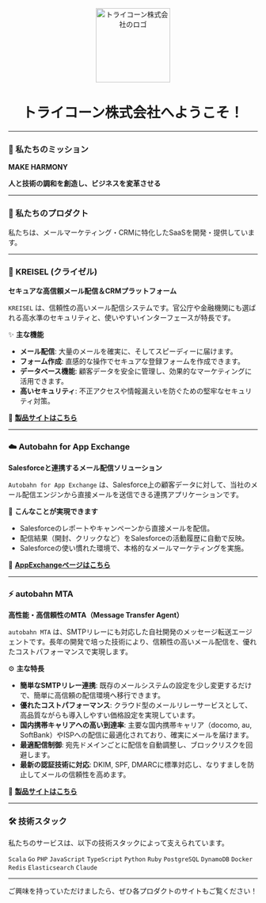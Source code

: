 <div align="center">
  <img src="https://avatars.githubusercontent.com/u/1286105?s=200&v=4" alt="トライコーン株式会社のロゴ" width="150">
  <h1>トライコーン株式会社へようこそ！</h1>
</div>

---

### 🌟 私たちのミッション

**MAKE HARMONY**

**人と技術の調和を創造し、ビジネスを変革させる**

---

### 🚀 私たちのプロダクト

私たちは、メールマーケティング・CRMに特化したSaaSを開発・提供しています。

---

### 📧 **KREISEL (クライゼル)**

**セキュアな高信頼メール配信＆CRMプラットフォーム**

`KREISEL` は、信頼性の高いメール配信システムです。官公庁や金融機関にも選ばれる高水準のセキュリティと、使いやすいインターフェースが特長です。

✨ **主な機能**
* **メール配信**: 大量のメールを確実に、そしてスピーディーに届けます。
* **フォーム作成**: 直感的な操作でセキュアな登録フォームを作成できます。
* **データベース機能**: 顧客データを安全に管理し、効果的なマーケティングに活用できます。
* **高いセキュリティ**: 不正アクセスや情報漏えいを防ぐための堅牢なセキュリティ対策。

🔗 **[製品サイトはこちら](https://www.kreisel.bz/)**

---

### ☁️ **Autobahn for App Exchange**

**Salesforceと連携するメール配信ソリューション**

`Autobahn for App Exchange` は、Salesforce上の顧客データに対して、当社のメール配信エンジンから直接メールを送信できる連携アプリケーションです。

🤝 **こんなことが実現できます**
* Salesforceのレポートやキャンペーンから直接メールを配信。
* 配信結果（開封、クリックなど）をSalesforceの活動履歴に自動で反映。
* Salesforceの使い慣れた環境で、本格的なメールマーケティングを実施。

🔗 **[AppExchangeページはこちら](https://appexchangejp.salesforce.com/appxListingDetail?listingId=a0N3A00000DrClzUAF)**

---

### ⚡️ **autobahn MTA**

**高性能・高信頼性のMTA（Message Transfer Agent）**

`autobahn MTA` は、SMTPリレーにも対応した自社開発のメッセージ転送エージェントです。長年の開発で培った技術により、信頼性の高いメール配信を、優れたコストパフォーマンスで実現します。

⚙️ **主な特長**
* **簡単なSMTPリレー連携**: 既存のメールシステムの設定を少し変更するだけで、簡単に高信頼の配信環境へ移行できます。
* **優れたコストパフォーマンス**: クラウド型のメールリレーサービスとして、高品質ながらも導入しやすい価格設定を実現しています。
* **国内携帯キャリアへの高い到達率**: 主要な国内携帯キャリア（docomo, au, SoftBank）やISPへの配信に最適化されており、確実にメールを届けます。
* **最適配信制御**: 宛先ドメインごとに配信を自動調整し、ブロックリスクを回避します。
* **最新の認証技術に対応**: DKIM, SPF, DMARCに標準対応し、なりすましを防止してメールの信頼性を高めます。

🔗 [**製品サイトはこちら**](https://autobahn.email/)

---

### 🛠️ 技術スタック

私たちのサービスは、以下の技術スタックによって支えられています。

`Scala` `Go` `PHP` `JavaScript` `TypeScript` `Python` `Ruby` `PostgreSQL` `DynamoDB` `Docker` `Redis` `Elasticsearch` `Claude`

---

ご興味を持っていただけましたら、ぜひ各プロダクトのサイトもご覧ください！
